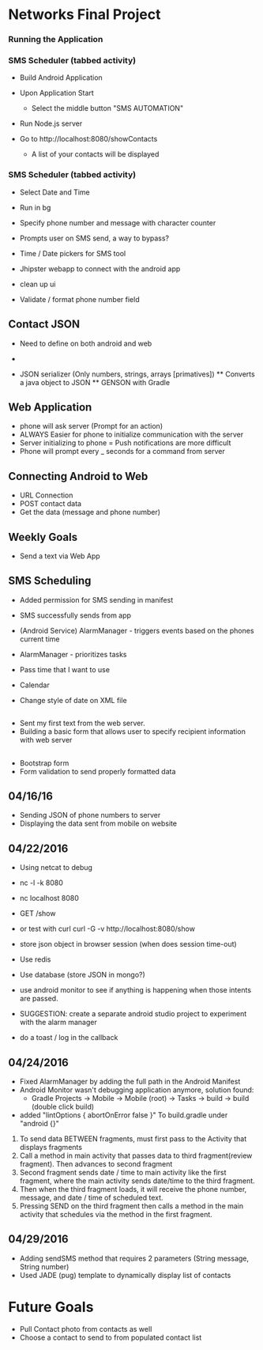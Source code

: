 # Networks Final Project


### Running the Application 
### SMS Scheduler (tabbed activity)
* Build Android Application 
* Upon Application Start
	* Select the middle button "SMS AUTOMATION"

* Run Node.js server
* Go to http://localhost:8080/showContacts
	* A list of your contacts will be displayed


### SMS Scheduler (tabbed activity)
* Select Date and Time
* Run in bg
* Specify phone number and message with character counter

* Prompts user on SMS send, a way to bypass?
* Time / Date pickers for SMS tool
* Jhipster webapp to connect with the android app
* clean up ui
* Validate / format phone number field

## 
## Contact JSON
* Need to define on both android and web
*

* JSON serializer (Only numbers, strings, arrays [primatives])
** Converts a java object to JSON
** GENSON with Gradle

## Web Application
* phone will ask server (Prompt for an action)
* ALWAYS Easier for phone to initialize communication with the server
* Server initializing to phone = Push notifications are more difficult
* Phone will prompt every _ seconds for a command from server

## Connecting Android to Web
* URL Connection
* POST contact data
* Get the data (message and phone number)


## Weekly Goals
* Send a text via Web App


## SMS Scheduling
* Added permission for SMS sending in manifest
* SMS successfully sends from app
* (Android Service) AlarmManager - triggers events based on the phones current time

* AlarmManager - prioritizes tasks
* Pass time that I want to use
* Calendar
* Change style of date on XML file


## 
* Sent my first text from the web server.
* Building a basic form that allows user to specify recipient information with web server

## 
* Bootstrap form
* Form validation to send properly formatted data



## 04/16/16
* Sending JSON of phone numbers to server
* Displaying the data sent from mobile on website

## 04/22/2016
* Using netcat to debug
* nc -l -k 8080
* nc localhost 8080
* GET /show
* or test with curl
curl -G -v http://localhost:8080/show
* store json object in browser session (when does session time-out)
* Use redis
* Use database (store JSON in mongo?)

* use android monitor to see if anything is happening when those intents are passed.

* SUGGESTION: create a separate android studio project to experiment with the alarm manager
* do a toast / log in the callback

## 04/24/2016
* Fixed AlarmManager by adding the full path in the Android Manifest
* Android Monitor wasn't debugging application anymore, solution found:
	* Gradle Projects -> Mobile -> Mobile (root) -> Tasks -> build -> build (double click build)
* added "lintOptions {
          abortOnError false
      }" To build.gradle under "android {}"
1. To send data BETWEEN fragments, must first pass to the Activity that displays fragments
2. Call a method in main activity that passes data to third fragment(review fragment). Then advances to second fragment
3. Second fragment sends date / time to main activity like the first fragment, where the main activity sends date/time to the third fragment.
4. Then when the third fragment loads, it will receive the phone number, message, and date / time of scheduled text.
5. Pressing SEND on the third fragment then calls a method in the main activity that schedules via the method in the first fragment.

## 04/29/2016
* Adding sendSMS method that requires 2 parameters (String message, String number)
* Used JADE (pug) template to dynamically display list of contacts

# Future Goals
* Pull Contact photo from contacts as well
* Choose a contact to send to from populated contact list

